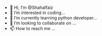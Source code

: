 - 👋 Hi, I’m @Shahalfaiz
- 👀 I’m interested in coding...
- 🌱 I’m currently learning python developer...
- 💞️ I’m looking to collaborate on ...
- 📫 How to reach me ...

<!---
Shahalfaiz/Shahalfaiz is a ✨ special ✨ repository because its `README.md` (this file) appears on your GitHub profile.
You can click the Preview link to take a look at your changes.
--->

